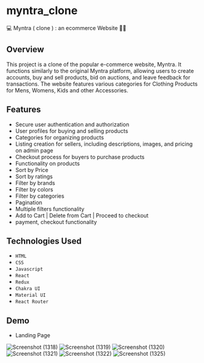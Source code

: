 # myntra_clone

💻 Myntra ( clone ) : an ecommerce Website 🚀🎯


## Overview

This project is a clone of the popular e-commerce website, Myntra. It functions similarly to the original Myntra platform, allowing users to create accounts, buy and sell products, bid on auctions, and leave feedback for transactions. The website features various categories for Clothing Products for Mens, Womens, Kids and other Accessories.


## Features

- Secure user authentication and authorization
- User profiles for buying and selling products
- Categories for organizing products
- Listing creation for sellers, including descriptions, images, and pricing on admin page
- Checkout process for buyers to purchase products
- Functionality on products
- Sort by Price
- Sort by ratings
- Filter by brands
- Filter by colors
- Filter by categories
- Pagination
- Multiple filters functionality
- Add to Cart | Delete from Cart | Proceed to checkout
- payment, checkout functionality


## Technologies Used

- `HTML`
- `CSS`
- `Javascript`
- `React`
- `Redux`
- `Chakra UI`
- `Material UI`
- `React Router`


## Demo 
- Landing Page

![Screenshot (1318)](https://user-images.githubusercontent.com/112798268/235459803-cd7248cc-7cc8-4c28-9a4f-b37364fec873.png)
![Screenshot (1319)](https://user-images.githubusercontent.com/112798268/235459944-b586f626-8d1a-4f47-b2f3-900c54743874.png)
![Screenshot (1320)](https://user-images.githubusercontent.com/112798268/235460051-b442ac39-e675-435f-8383-f16fdc3fc226.png)
![Screenshot (1321)](https://user-images.githubusercontent.com/112798268/235460093-4f3f92da-8752-4120-8997-94a06389e355.png)
![Screenshot (1322)](https://user-images.githubusercontent.com/112798268/235460123-1cd388ac-c8d5-46ea-b8a9-09a89a9bdb35.png)
![Screenshot (1325)](https://user-images.githubusercontent.com/112798268/235460159-bb0da514-78e2-43dc-8b55-eb8811754458.jpg)

